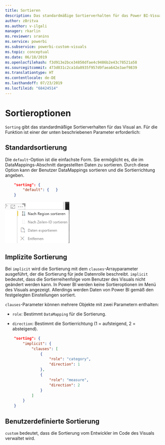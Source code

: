 ```yaml
---
title: Sortieren
description: Das standardmäßige Sortierverhalten für das Power BI-Visual
author: zBritva
ms.author: v-ilgali
manager: rkarlin
ms.reviewer: sranins
ms.service: powerbi
ms.subservice: powerbi-custom-visuals
ms.topic: conceptual
ms.date: 06/18/2019
ms.openlocfilehash: f3d913e2bce34850dfae4c9486b2e43c78521a58
ms.sourcegitcommit: 473d031c2ca1da8935f957d9faea642e3aef9839
ms.translationtype: HT
ms.contentlocale: de-DE
ms.lasthandoff: 07/23/2019
ms.locfileid: "68424514"
---
```

# <a name="sorting-options"></a>Sortieroptionen

`Sorting` gibt das standardmäßige Sortierverhalten für das Visual an.
Für die Funktion ist einer der unten beschriebenen Parameter erforderlich:

## <a name="default-sorting"></a>Standardsortierung

Die `default`-Option ist die einfachste Form. Sie ermöglicht es, die im DataMappings-Abschnitt dargestellten Daten zu sortieren.
Durch diese Option kann der Benutzer DataMappings sortieren und die Sortierrichtung angeben.

```json
    "sorting": {
        "default": {   }
    }
```

![Sortieroptionen im Kontextmenü](./media/sorting.png)

## <a name="implicit-sorting"></a>Implizite Sortierung

Bei `implicit` wird die Sortierung mit dem `clauses`-Arrayparameter ausgeführt, der die Sortierung für jede Datenrolle beschreibt.
`implicit` bedeutet, dass die Sortierreihenfolge vom Benutzer des Visuals nicht geändert werden kann.
In Power BI werden keine Sortieroptionen im Menü des Visuals angezeigt. Allerdings werden Daten von Power BI gemäß den festgelegten Einstellungen sortiert.

`clauses`-Parameter können mehrere Objekte mit zwei Parametern enthalten:

- `role`: Bestimmt `DataMapping` für die Sortierung.

- `direction`: Bestimmt die Sortierrichtung (1 = aufsteigend, 2 = absteigend).

```json
    "sorting": {
        "implicit": {
            "clauses": [
                {
                    "role": "category",
                    "direction": 1
                },
                {
                    "role": "measure",
                    "direction": 2
                }
            ]
        }
    }
```

## <a name="custom-sorting"></a>Benutzerdefinierte Sortierung

`custom` bedeutet, dass die Sortierung vom Entwickler im Code des Visuals verwaltet wird.
